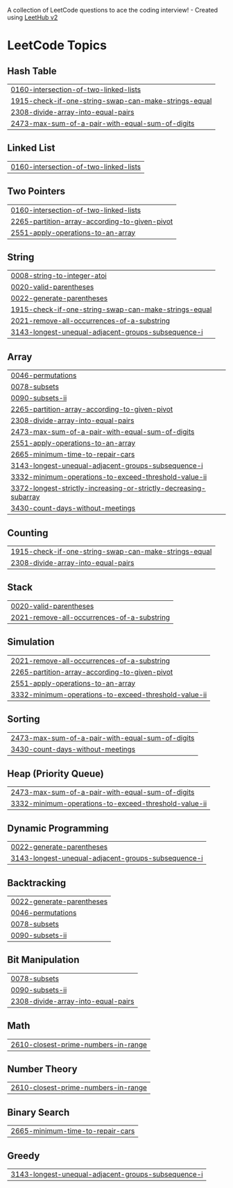 A collection of LeetCode questions to ace the coding interview! - Created using [LeetHub v2](https://github.com/arunbhardwaj/LeetHub-2.0)
<!---LeetCode Topics Start-->
# LeetCode Topics
## Hash Table
|  |
| ------- |
| [0160-intersection-of-two-linked-lists](https://github.com/Saurabh29-hub/Leet_hub29/tree/master/0160-intersection-of-two-linked-lists) |
| [1915-check-if-one-string-swap-can-make-strings-equal](https://github.com/Saurabh29-hub/Leet_hub29/tree/master/1915-check-if-one-string-swap-can-make-strings-equal) |
| [2308-divide-array-into-equal-pairs](https://github.com/Saurabh29-hub/Leet_hub29/tree/master/2308-divide-array-into-equal-pairs) |
| [2473-max-sum-of-a-pair-with-equal-sum-of-digits](https://github.com/Saurabh29-hub/Leet_hub29/tree/master/2473-max-sum-of-a-pair-with-equal-sum-of-digits) |
## Linked List
|  |
| ------- |
| [0160-intersection-of-two-linked-lists](https://github.com/Saurabh29-hub/Leet_hub29/tree/master/0160-intersection-of-two-linked-lists) |
## Two Pointers
|  |
| ------- |
| [0160-intersection-of-two-linked-lists](https://github.com/Saurabh29-hub/Leet_hub29/tree/master/0160-intersection-of-two-linked-lists) |
| [2265-partition-array-according-to-given-pivot](https://github.com/Saurabh29-hub/Leet_hub29/tree/master/2265-partition-array-according-to-given-pivot) |
| [2551-apply-operations-to-an-array](https://github.com/Saurabh29-hub/Leet_hub29/tree/master/2551-apply-operations-to-an-array) |
## String
|  |
| ------- |
| [0008-string-to-integer-atoi](https://github.com/Saurabh29-hub/Leet_hub29/tree/master/0008-string-to-integer-atoi) |
| [0020-valid-parentheses](https://github.com/Saurabh29-hub/Leet_hub29/tree/master/0020-valid-parentheses) |
| [0022-generate-parentheses](https://github.com/Saurabh29-hub/Leet_hub29/tree/master/0022-generate-parentheses) |
| [1915-check-if-one-string-swap-can-make-strings-equal](https://github.com/Saurabh29-hub/Leet_hub29/tree/master/1915-check-if-one-string-swap-can-make-strings-equal) |
| [2021-remove-all-occurrences-of-a-substring](https://github.com/Saurabh29-hub/Leet_hub29/tree/master/2021-remove-all-occurrences-of-a-substring) |
| [3143-longest-unequal-adjacent-groups-subsequence-i](https://github.com/Saurabh29-hub/Leet_hub29/tree/master/3143-longest-unequal-adjacent-groups-subsequence-i) |
## Array
|  |
| ------- |
| [0046-permutations](https://github.com/Saurabh29-hub/Leet_hub29/tree/master/0046-permutations) |
| [0078-subsets](https://github.com/Saurabh29-hub/Leet_hub29/tree/master/0078-subsets) |
| [0090-subsets-ii](https://github.com/Saurabh29-hub/Leet_hub29/tree/master/0090-subsets-ii) |
| [2265-partition-array-according-to-given-pivot](https://github.com/Saurabh29-hub/Leet_hub29/tree/master/2265-partition-array-according-to-given-pivot) |
| [2308-divide-array-into-equal-pairs](https://github.com/Saurabh29-hub/Leet_hub29/tree/master/2308-divide-array-into-equal-pairs) |
| [2473-max-sum-of-a-pair-with-equal-sum-of-digits](https://github.com/Saurabh29-hub/Leet_hub29/tree/master/2473-max-sum-of-a-pair-with-equal-sum-of-digits) |
| [2551-apply-operations-to-an-array](https://github.com/Saurabh29-hub/Leet_hub29/tree/master/2551-apply-operations-to-an-array) |
| [2665-minimum-time-to-repair-cars](https://github.com/Saurabh29-hub/Leet_hub29/tree/master/2665-minimum-time-to-repair-cars) |
| [3143-longest-unequal-adjacent-groups-subsequence-i](https://github.com/Saurabh29-hub/Leet_hub29/tree/master/3143-longest-unequal-adjacent-groups-subsequence-i) |
| [3332-minimum-operations-to-exceed-threshold-value-ii](https://github.com/Saurabh29-hub/Leet_hub29/tree/master/3332-minimum-operations-to-exceed-threshold-value-ii) |
| [3372-longest-strictly-increasing-or-strictly-decreasing-subarray](https://github.com/Saurabh29-hub/Leet_hub29/tree/master/3372-longest-strictly-increasing-or-strictly-decreasing-subarray) |
| [3430-count-days-without-meetings](https://github.com/Saurabh29-hub/Leet_hub29/tree/master/3430-count-days-without-meetings) |
## Counting
|  |
| ------- |
| [1915-check-if-one-string-swap-can-make-strings-equal](https://github.com/Saurabh29-hub/Leet_hub29/tree/master/1915-check-if-one-string-swap-can-make-strings-equal) |
| [2308-divide-array-into-equal-pairs](https://github.com/Saurabh29-hub/Leet_hub29/tree/master/2308-divide-array-into-equal-pairs) |
## Stack
|  |
| ------- |
| [0020-valid-parentheses](https://github.com/Saurabh29-hub/Leet_hub29/tree/master/0020-valid-parentheses) |
| [2021-remove-all-occurrences-of-a-substring](https://github.com/Saurabh29-hub/Leet_hub29/tree/master/2021-remove-all-occurrences-of-a-substring) |
## Simulation
|  |
| ------- |
| [2021-remove-all-occurrences-of-a-substring](https://github.com/Saurabh29-hub/Leet_hub29/tree/master/2021-remove-all-occurrences-of-a-substring) |
| [2265-partition-array-according-to-given-pivot](https://github.com/Saurabh29-hub/Leet_hub29/tree/master/2265-partition-array-according-to-given-pivot) |
| [2551-apply-operations-to-an-array](https://github.com/Saurabh29-hub/Leet_hub29/tree/master/2551-apply-operations-to-an-array) |
| [3332-minimum-operations-to-exceed-threshold-value-ii](https://github.com/Saurabh29-hub/Leet_hub29/tree/master/3332-minimum-operations-to-exceed-threshold-value-ii) |
## Sorting
|  |
| ------- |
| [2473-max-sum-of-a-pair-with-equal-sum-of-digits](https://github.com/Saurabh29-hub/Leet_hub29/tree/master/2473-max-sum-of-a-pair-with-equal-sum-of-digits) |
| [3430-count-days-without-meetings](https://github.com/Saurabh29-hub/Leet_hub29/tree/master/3430-count-days-without-meetings) |
## Heap (Priority Queue)
|  |
| ------- |
| [2473-max-sum-of-a-pair-with-equal-sum-of-digits](https://github.com/Saurabh29-hub/Leet_hub29/tree/master/2473-max-sum-of-a-pair-with-equal-sum-of-digits) |
| [3332-minimum-operations-to-exceed-threshold-value-ii](https://github.com/Saurabh29-hub/Leet_hub29/tree/master/3332-minimum-operations-to-exceed-threshold-value-ii) |
## Dynamic Programming
|  |
| ------- |
| [0022-generate-parentheses](https://github.com/Saurabh29-hub/Leet_hub29/tree/master/0022-generate-parentheses) |
| [3143-longest-unequal-adjacent-groups-subsequence-i](https://github.com/Saurabh29-hub/Leet_hub29/tree/master/3143-longest-unequal-adjacent-groups-subsequence-i) |
## Backtracking
|  |
| ------- |
| [0022-generate-parentheses](https://github.com/Saurabh29-hub/Leet_hub29/tree/master/0022-generate-parentheses) |
| [0046-permutations](https://github.com/Saurabh29-hub/Leet_hub29/tree/master/0046-permutations) |
| [0078-subsets](https://github.com/Saurabh29-hub/Leet_hub29/tree/master/0078-subsets) |
| [0090-subsets-ii](https://github.com/Saurabh29-hub/Leet_hub29/tree/master/0090-subsets-ii) |
## Bit Manipulation
|  |
| ------- |
| [0078-subsets](https://github.com/Saurabh29-hub/Leet_hub29/tree/master/0078-subsets) |
| [0090-subsets-ii](https://github.com/Saurabh29-hub/Leet_hub29/tree/master/0090-subsets-ii) |
| [2308-divide-array-into-equal-pairs](https://github.com/Saurabh29-hub/Leet_hub29/tree/master/2308-divide-array-into-equal-pairs) |
## Math
|  |
| ------- |
| [2610-closest-prime-numbers-in-range](https://github.com/Saurabh29-hub/Leet_hub29/tree/master/2610-closest-prime-numbers-in-range) |
## Number Theory
|  |
| ------- |
| [2610-closest-prime-numbers-in-range](https://github.com/Saurabh29-hub/Leet_hub29/tree/master/2610-closest-prime-numbers-in-range) |
## Binary Search
|  |
| ------- |
| [2665-minimum-time-to-repair-cars](https://github.com/Saurabh29-hub/Leet_hub29/tree/master/2665-minimum-time-to-repair-cars) |
## Greedy
|  |
| ------- |
| [3143-longest-unequal-adjacent-groups-subsequence-i](https://github.com/Saurabh29-hub/Leet_hub29/tree/master/3143-longest-unequal-adjacent-groups-subsequence-i) |
<!---LeetCode Topics End-->